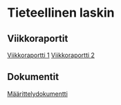 # Tieteellinen laskin

## Viikkoraportit

[Viikkoraportti 1](https://github.com/veskurau/tieteellinen-laskin/blob/main/dokumentaatio/viikkoraportit/viikkoraportti1.md)
[Viikkoraportti 2](https://github.com/veskurau/tieteellinen-laskin/blob/main/dokumentaatio/viikkoraportit/viikkoraportti2.md)


## Dokumentit

[Määrittelydokumentti](https://github.com/veskurau/tieteellinen-laskin/blob/main/dokumentaatio/maarittelydokumentti.md)
